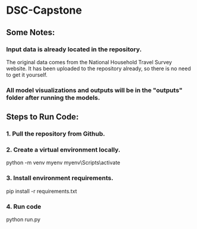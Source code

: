 # DSC-Capstone

## Some Notes:
### Input data is already located in the repository.
The original data comes from the National Household Travel Survey website. It has been uploaded to the repository already, so there is no need to get it yourself.
### All model visualizations and outputs will be in the "outputs" folder after running the models.

## Steps to Run Code:
### 1. Pull the repository from Github.

### 2. Create a virtual environment locally.
python -m venv myenv
myenv\Scripts\activate

### 3. Install environment requirements.
pip install -r requirements.txt

### 4. Run code
python run.py
